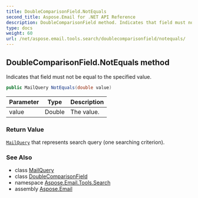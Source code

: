 ```yaml
---
title: DoubleComparisonField.NotEquals
second_title: Aspose.Email for .NET API Reference
description: DoubleComparisonField method. Indicates that field must not be equal to the specified value
type: docs
weight: 60
url: /net/aspose.email.tools.search/doublecomparisonfield/notequals/
---
```

## DoubleComparisonField.NotEquals method

Indicates that field must not be equal to the specified value.

```csharp
public MailQuery NotEquals(double value)
```

| Parameter | Type | Description |
| --- | --- | --- |
| value | Double | The value. |

### Return Value

[`MailQuery`](../../mailquery/) that represents search query (one searching criterion).

### See Also

* class [MailQuery](../../mailquery/)
* class [DoubleComparisonField](../)
* namespace [Aspose.Email.Tools.Search](../../doublecomparisonfield/)
* assembly [Aspose.Email](../../../)


